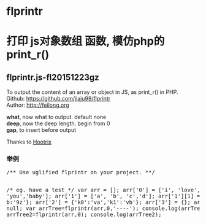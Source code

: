 # flprintr

<h1>打印 js对象数组 函数, 模仿php的print_r()</h1>
<h2>flprintr.js-fl20151223gz</h2>

<p>To output the content of an array or object in JS, as print_r() in PHP.<br>
 Github: <a href="https://github.com/jiaju99/printr" target="_blank">https://github.com/jiaju99/flprintr</a><br>
Author: <a href="http://feilong.org" target="_blank">http://feilong.org</a>
</p>


<p><b>what</b>, now what to output. default none<br>
<b>deep</b>, now the deep length. begin from 0<br>
<b>gap</b>,  to insert before output</p>

<p>Thanks to <a href="https://github.com/Hootrix/js_print_r" target="_blank">Hootrix</a></p>

<h3>举例</h3>
<pre>
/** Use uglified flprintr on your project. **/

/* eg. have a test */
var arr = [];
arr['0'] = ['i', 'love', 'you','baby'];
arr['1'] = ['a', 'b', 'c','d'];
arr['1'][1] = {a:'6y', b:'9z'};
arr['2'] = {'k0':'va','k1':'vb'};
arr['3'] = {};
arr['4'] = null;
var arrTree=flprintr(arr,0,'----');
console.log(arrTree);
var arrTree2=flprintr(arr,0);
console.log(arrTree2);
</pre>
